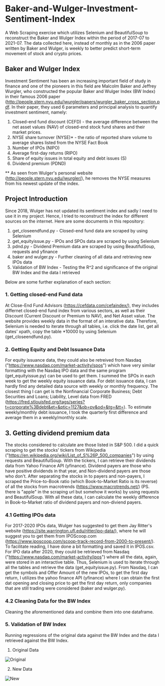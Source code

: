 # Baker-and-Wulger-Investment-Sentiment-Index
A Web Scraping exercise which utilizes Selenium and BeautifulSoup to reconstruct the Baker and Wulger Index within the period of 2017-07 to 2021-07. The data collected here,
instead of monthly as in the 2006 paper written by Baker and Wulger, is weekly to better predict short-term movement of stock and crypto prices.

## Baker and Wulger Index
Investment Sentiment has been an increasing important field of study in finance and one of the pioneers in this field are Malcolm Baker and Jeffrey Wurgler, 
who constructed the popular Baker and Wulger Index (BW Index) in their famous 2006 paper (http://people.stern.nyu.edu/jwurgler/papers/wurgler_baker_cross_section.pdf.
In their paper, they used 6 parameters and principal analysis to quantify
investment sentiment, namely:
1. Closed-end fund discount (CEFD) - the average difference between the net asset values (NAV) of closed-end stock fund shares and their market prices.
2. NYSE share turnover (NYSE)* - the ratio of reported share volume to average shares listed from the NYSE Fact Book
3. Number of IPOs (NIPO)
4. Average first-day returns (RIPO)
5. Share of equity issues in total equity and debt issues (S)
6. Dividend premium (PDND)

** As seen from Wulger's personal website (http://people.stern.nyu.edu/jwurgler/), he removes the NYSE measures from his newest update of the index.


## Project Introduction
Since 2018, Wulger has not updated its sentiment index and sadly I need to use it in my project. Hence, I tried to reconstruct the index for different sources on the internet.
Here are some documents in this repository:
1. get_closeendfund.py - Closed-end fund data are scraped by using Selenium
2. get_equityissue.py - IPOs and SPOs data are scraped by using Selenium
3. pdnd.py - Dividend Premium data are scraped by using BeautifulSoup, requests and yfinance
4. baker and wulger.py - Further cleaning of all data and retrieving new IPOs data
5. Validation of BW Index - Testing the R^2 and significance of the original BW Index and the data I retrieved

Below are some further explanation of each section:

### 1. Getting closed-end Fund data 
At Close-End Fund Advisors (https://cefdata.com/cefaindex/), they includes differnet closed-end fund index from various sectors, as well as their Discount 
(Current Discount or Premium to NAV), and Net Asset value. The website provides weekly data in the format of an interative data. Therefore, 
Selenium is needed to iterate through all tables, i.e. click the date list, get all dates' xpath, copy the table *10000 by using Selenium (get_closeendfund.py).


### 2. Getting Equity and Debt Issuance Data
For equity issuance data, they could also be retreived from Nasdaq ("https://www.nasdaq.com/market-activity/spos") which have very similar formatting with the Nasdaq IPO data 
and the same program (get_equityissue.py) can be used to get them. I summed the SPOs in each week to get the weekly equity issuance data.
For debt issuance data, I can hardly find any detailed data source with weekly or monthly frequency. The closest thing I can get is the Nonfinancial Corporate Business; Debt
Securities and Loans; Liability, Level data from FRED (https://fred.stlouisfed.org/tags/series?t=corporate%3Bdebt&et=&ptic=1127&ob=pv&od=&tg=&tt=). To estimate weekly/monthly
debt issuance, I took the quarterly first difference and average them in a weekly/monthly scale.


## 3. Getting dividend premium data
The stocks considered to calculate are those listed in S&P 500. I did a quick scraping to get the stocks' tickers from Wikipedia
("https://en.wikipedia.org/wiki/List_of_S%26P_500_companies") by using requests and BeautifulSoup. With the tickers, I can retrieve their dividends data from Yahoo Finance API
(yfinance). Dividend payers are those who have positive dividends in that year, and Non-dividend payers are those who don't. After separating the stocks in to payers and 
non-payers, I scraped the Price-to-Book ratio (which Book-to-Market Ratio is its reverse) of all the stocks from macrotrends (https://www.macrotrends.net/) (PS. there is "apple" 
in the scraping url but somehow it works) by using requests and BeautifulSoup. With all these data, I can calculate the weekly difference in Book-to-Market ratio of dividend 
payers and non-diviend payers.


### 4.1 Getting IPOs data
For 2017-2020 IPOs data, Wulger has suggested to get them Jay Ritter's website (https://site.warrington.ufl.edu/ritter/ipo-data/), where he will suggest you to get them from 
IPOScoop.com (https://www.iposcoop.com/scoop-track-record-from-2000-to-present/). To facilitate reading, I have done a bit formatting and saved it in IPOS.csv.
For IPO data after 2020, they could be retrieved from Nasdaq ("https://www.nasdaq.com/market-activity/ipos") where all the data, again, were stored in an interactive table.
Thus, Selenium is used to iterate through all the tables and retrieve the data (get_equityissue.py). From Nasdaq, I can get the symbols and Offer Amount of the new IPOs, 
to get the first day return,  I utilizes the yahoo finance API (yfinance) where I can obtain the first dat opening and closing price to get the first day return, only companies
that are still trading were considered (baker and wulger.py).


### 4.2 Cleaning Data for the BW Index
Cleaning the aforementioned data and combine them into one dataframe.


### 5. Validation of BW Index
Running regressions of the original data against the BW Index and the data I retrieved against the BW Index.
1. Original Data 

![Original](https://user-images.githubusercontent.com/70565542/155175176-2ed1f31e-1b4b-4d57-93a4-918b3dea8e13.png)

2. New Data

![New ](https://user-images.githubusercontent.com/70565542/155175311-2f085b48-6d52-4ff8-b3bb-9147596a8f0f.png)





